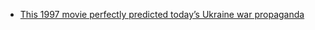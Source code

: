- [This 1997 movie perfectly predicted today’s Ukraine war propaganda](https://youtu.be/BIZFAOtD5rM)
